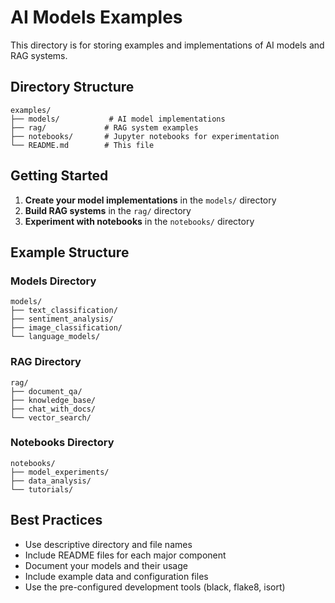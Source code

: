 # AI Models Examples

This directory is for storing examples and implementations of AI models and RAG systems.

## Directory Structure

```
examples/
├── models/           # AI model implementations
├── rag/             # RAG system examples
├── notebooks/       # Jupyter notebooks for experimentation
└── README.md        # This file
```

## Getting Started

1. **Create your model implementations** in the `models/` directory
2. **Build RAG systems** in the `rag/` directory
3. **Experiment with notebooks** in the `notebooks/` directory

## Example Structure

### Models Directory
```
models/
├── text_classification/
├── sentiment_analysis/
├── image_classification/
└── language_models/
```

### RAG Directory
```
rag/
├── document_qa/
├── knowledge_base/
├── chat_with_docs/
└── vector_search/
```

### Notebooks Directory
```
notebooks/
├── model_experiments/
├── data_analysis/
└── tutorials/
```

## Best Practices

- Use descriptive directory and file names
- Include README files for each major component
- Document your models and their usage
- Include example data and configuration files
- Use the pre-configured development tools (black, flake8, isort)
